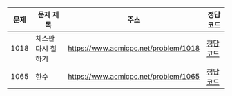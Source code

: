 | 문제 | 문제 제목          | 주소                                 | 정답 코드                   |
| ---- | ------------------ | ------------------------------------ | --------------------------- |
| 1018 | 체스판 다시 칠하기 | https://www.acmicpc.net/problem/1018 | [정답 코드](./0x0A/1018.js) |
| 1065 | 한수               | https://www.acmicpc.net/problem/1065 | [정답 코드](./0x0A/1065.js) |
